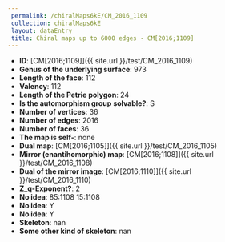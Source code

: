 ```yaml
--- 
 permalink: /chiralMaps6kE/CM_2016_1109 
 collection: chiralMaps6kE
 layout: dataEntry
 title: Chiral maps up to 6000 edges - CM[2016;1109]
---
```


- **ID**: [CM[2016;1109]]({{ site.url }}/test/CM_2016_1109)
- **Genus of the underlying surface**: 973
- **Length of the face**: 112
- **Valency**: 112
- **Length of the Petrie polygon**: 24
- **Is the automorphism group solvable?**: S
- **Number of vertices**: 36
- **Number of edges**: 2016
- **Number of faces**: 36
- **The map is self-**: none
- **Dual map**: [CM[2016;1105]]({{ site.url }}/test/CM_2016_1105)
- **Mirror (enantihomorphic) map**: [CM[2016;1108]]({{ site.url }}/test/CM_2016_1108)
- **Dual of the mirror image**: [CM[2016;1110]]({{ site.url }}/test/CM_2016_1110)
- **Z_q-Exponent?**: 2
- **No idea**:  85:1108 15:1108
- **No idea**: Y
- **No idea**: Y
- **Skeleton**: nan
- **Some other kind of skeleton**: nan
